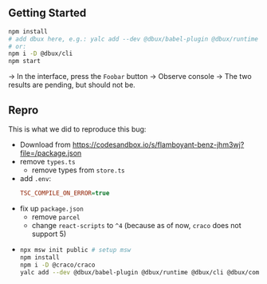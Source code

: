 ## Getting Started

```bash
npm install
# add dbux here, e.g.: yalc add --dev @dbux/babel-plugin @dbux/runtime @dbux/cli @dbux/common @dbux/common-node @dbux/babel-register-fork
# or:
npm i -D @dbux/cli
npm start
```

→ In the interface, press the `Foobar` button
→ Observe console
→ The two results are pending, but should not be.


## Repro

This is what we did to reproduce this bug:

* Download from https://codesandbox.io/s/flamboyant-benz-jhm3wj?file=/package.json
* remove `types.ts`
  * remove types from `store.ts`
* add `.env`:
  ```ini
  TSC_COMPILE_ON_ERROR=true
  ```
* fix up `package.json`
  * remove `parcel`
  * change `react-scripts` to `^4` (because as of now, `craco` does not support 5)
* ```bash
  npx msw init public # setup msw
  npm install
  npm i -D @craco/craco
  yalc add --dev @dbux/babel-plugin @dbux/runtime @dbux/cli @dbux/common @dbux/common-node @dbux/babel-register-fork
  ```